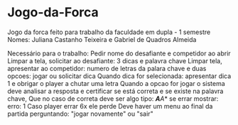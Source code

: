# Jogo-da-Forca

Jogo da forca feito para trabalho da faculdade em dupla - 1 semestre
Nomes: Juliana Castanho Teixeira e Gabriel de Quadros Almeida

Necessário para o trabalho:
Pedir nome do desafiante e competidor ao abrir
Limpar a tela, solicitar ao desafiante: 3 dicas e palavra chave
Limpar tela, apresentar ao competidor: numero de letras da palara chave e duas opcoes: jogar ou solicitar dica
Quando dica for selecionada: apresentar dica 1 e obrigar o player a chutar uma letra
Quando a opcao for jogar o sistema deve analisar a resposta e certificar se está correta e se existe na palavra chave, 
Que no caso de correta deve ser algo tipo: ***A**A** se errar mostrar: erro: 1
Caso player errar 6x ele perde
Deve haver um menu ao final da partida perguntando: "jogar novamente" ou "sair"
